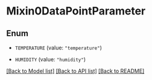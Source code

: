# Mixin0DataPointParameter

## Enum


* `TEMPERATURE` (value: `"temperature"`)

* `HUMIDITY` (value: `"humidity"`)


[[Back to Model list]](../README.md#documentation-for-models) [[Back to API list]](../README.md#documentation-for-api-endpoints) [[Back to README]](../README.md)


